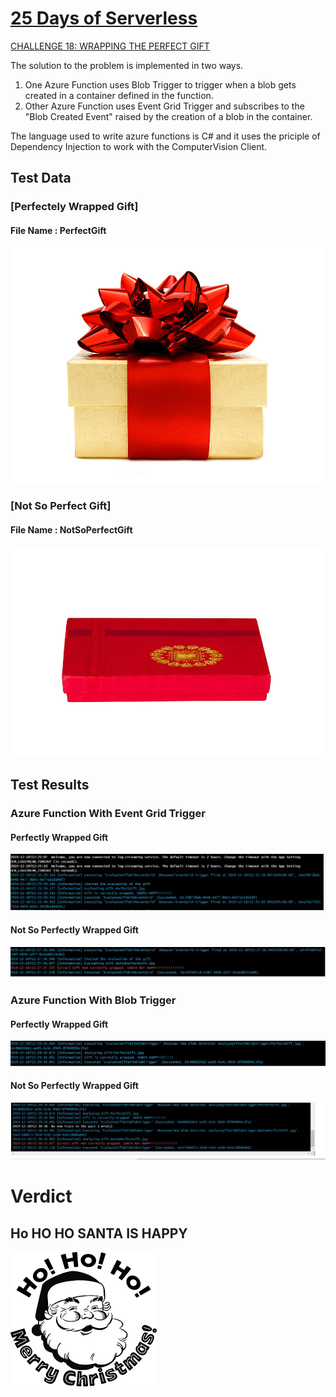 # [25 Days of Serverless](https://25daysofserverless.com)
[CHALLENGE 18: WRAPPING THE PERFECT GIFT](https://25daysofserverless.com/calendar/18)

The solution to the problem is implemented in two ways.
1) One Azure Function uses Blob Trigger to trigger when a blob gets created in a container defined in the function.
2) Other Azure Function uses Event Grid Trigger and subscribes to the "Blob Created Event" raised by the creation of a blob in the container.

The language used to write azure functions is C# and it uses the priciple of Dependency Injection to work with the ComputerVision Client.

## Test Data 
### [Perfectely Wrapped Gift]
#### File Name : PerfectGift
![](./SantasPerfectGift/Results/PerfectGift.jpg) 

### [Not So Perfect Gift]
#### File Name : NotSoPerfectGift
![](./SantasPerfectGift/Results/NotSoPerfectGift.jpg) 

## Test Results

### Azure Function With Event Grid Trigger

#### Perfectly Wrapped Gift
![](./SantasPerfectGift/Results/PercfectGiftProcessedWithEventGridTRigger.JPG) 

#### Not So Perfectly Wrapped Gift
![](./SantasPerfectGift/Results/NotSoPercfectGiftProcessedWithEventGridTRigger.JPG) 

### Azure Function With Blob Trigger

#### Perfectly Wrapped Gift
![](./SantasPerfectGift/Results/PercfectGiftProcessedWithBlobTrigger.JPG) 

#### Not So Perfectly Wrapped Gift
![](./SantasPerfectGift/Results/NotSoPercfectGiftProcessedWithBlobTrigger.JPG) 

# Verdict

## Ho HO HO SANTA IS HAPPY
![](./Santa.png)
